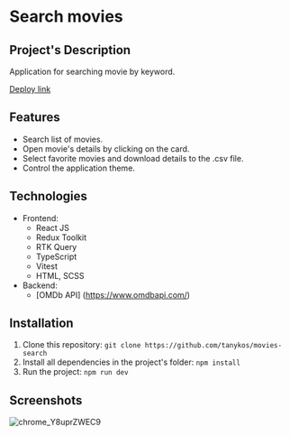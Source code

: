 # Search movies

## Project's Description  

Application for searching movie by keyword.

[Deploy link](https://tanykos-movies-search.netlify.app/)  

## Features

+ Search list of movies.
+ Open movie's details by clicking on the card.
+ Select favorite movies and download details to the .csv file.  
+ Control the application theme.

## Technologies  
- Frontend:
  - React JS
  - Redux Toolkit
  - RTK Query
  - TypeScript
  - Vitest
  - HTML, SCSS  
- Backend:  
  - [OMDb API] (https://www.omdbapi.com/)  

## Installation

1. Clone this repository: `git clone https://github.com/tanykos/movies-search`
2. Install all dependencies in the project's folder: `npm install`
3. Run the project: `npm run dev`

## Screenshots  

![chrome_Y8uprZWEC9](https://github.com/user-attachments/assets/e0f8b008-b5e8-44a2-bffc-8144612a2674)

